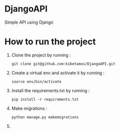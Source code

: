 # DjangoAPI

  Simple API using Django

# How to run the project

1. Clone the project by running :
   
       git clone git@github.com:kibetamos/DjangoAPI.git

  2. Create a virtual env and activate it by running :
   
         source env/bin/activate
   
3. Install the requirements.txt by running :
   
       pip install -r requirements.txt
   
4. Make migrations :

       python manage.py makemigrations
5. 
